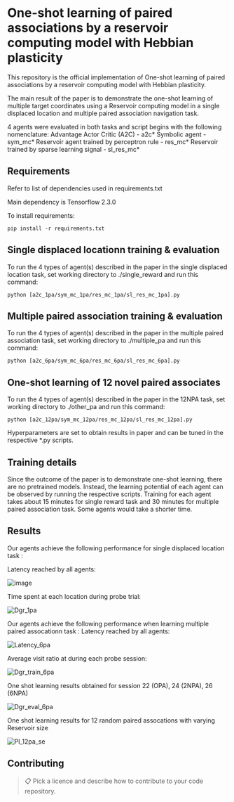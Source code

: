 # One-shot learning of paired associations by a reservoir computing model with Hebbian plasticity

This repository is the official implementation of One-shot learning of paired associations by a reservoir computing model with Hebbian plasticity. 

The main result of the paper is to demonstrate the one-shot learning of multiple target coordinates using a Reservoir computing model in a single displaced location and multiple paired association navigation task.

4 agents were evaluated in both tasks and script begins with the following nomenclature:
Advantage Actor Critic (A2C)                 - a2c*
Symbolic agent                               - sym_mc*
Reservoir agent trained by perceptron rule   - res_mc*
Reservoir trained by sparse learning signal  - sl_res_mc*


## Requirements

Refer to list of dependencies used in requirements.txt

Main dependency is Tensorflow 2.3.0

To install requirements:

```setup
pip install -r requirements.txt
```


## Single displaced locationn training & evaluation

To run the 4 types of agent(s) described in the paper in the single displaced location task, set working directory to ./single_reward and run this command:

```train
python [a2c_1pa/sym_mc_1pa/res_mc_1pa/sl_res_mc_1pa].py
```


## Multiple paired association training & evaluation

To run the 4 types of agent(s) described in the paper in the multiple paired association task, set working directory to ./multiple_pa and run this command:

```train
python [a2c_6pa/sym_mc_6pa/res_mc_6pa/sl_res_mc_6pa].py
```


## One-shot learning of 12 novel paired associates 
To run the 4 types of agent(s) described in the paper in the 12NPA task, set working directory to ./other_pa and run this command:

```train
python [a2c_12pa/sym_mc_12pa/res_mc_12pa/sl_res_mc_12pa].py
```

Hyperparameters are set to obtain results in paper and can be tuned in the respective *.py scripts.


## Training details

Since the outcome of the paper is to demonstrate one-shot learning, there are no pretrained models. Instead, the learning potential of each agent can be observed by running the respective scripts.
Training for each agent takes about 15 minutes for single reward task and 30 minutes for multiple paired association task. Some agents would take a shorter time. 


## Results

Our agents achieve the following performance for single displaced location task :

Latency reached by all agents:

![image](https://user-images.githubusercontent.com/35286288/120435916-df1fdd80-c3b0-11eb-8d89-aa4c65ef66df.png)

Time spent at each location during probe trial:

![Dgr_1pa](https://user-images.githubusercontent.com/35286288/120262683-bc1bfd80-c2cc-11eb-943d-3e4e4997b6f5.png)


Our agents achieve the following performance when learning multiple paired assocationn task :
Latency reached by all agents:

![Latency_6pa](https://user-images.githubusercontent.com/35286288/120262703-cb02b000-c2cc-11eb-8369-8bf375020f17.png)

Average visit ratio at during each probe session:

![Dgr_train_6pa](https://user-images.githubusercontent.com/35286288/120262752-e4a3f780-c2cc-11eb-9275-50d246fcdcc8.png)

One shot learning results obtained for session 22 (OPA), 24 (2NPA), 26 (6NPA)

![Dgr_eval_6pa](https://user-images.githubusercontent.com/35286288/120262911-3e0c2680-c2cd-11eb-931a-304c1567b800.png)

One shot learning results for 12 random paired assocations with varying Reservoir size

![PI_12pa_se](https://user-images.githubusercontent.com/35286288/120262953-511ef680-c2cd-11eb-8910-fd51bce9f6fa.png)

## Contributing

>📋  Pick a licence and describe how to contribute to your code repository. 
